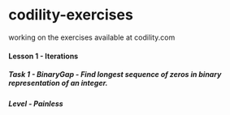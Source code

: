 # codility-exercises
working on the exercises available at codility.com

#### Lesson 1 - Iterations
##### Task 1 - BinaryGap - Find longest sequence of zeros in binary representation of an integer.
##### Level - Painless


